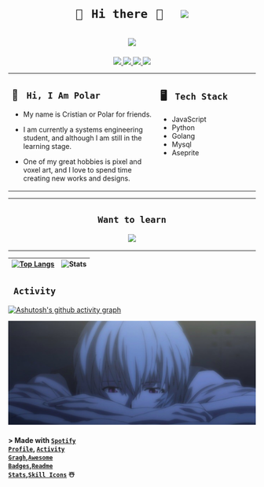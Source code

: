 <!--Header /Titulo principal -->
# <h1 align="center"> <code> 🤍⠀Hi there⠀🤍⠀⠀[<img src="https://i.postimg.cc/76KD0wk2/v-Aun1-Qc-K-400x400.jpg" height="110px">](http://hakyyo.me)</code>
</h1> 
<!--Actyvity spotify-->
<h2 align="center">
  <a href="spotify.com">
    <img src="https://spotify-github-profile.kittinanx.com/api/view?uid=31u74ui7acimylux6pinenadldnm&cover_image=true&theme=novatorem&show_offline=false&background_color=121212&interchange=false&bar_color=628fdb&bar_color_cover=false)](https://github.com/kittinan/spotify-github-profile height="110px">
  </a>
</h2>  
<!--Contact-->
<p align="center">
  <a href="http://hakyyo.me">  <!--Badge manjaro-->
    <img src="https://img.shields.io/badge/manjaro-35BF5C?style=for-the-badge&logo=manjaro&logoColor=white">
  </a>
  <a href="https://twitter.com/polarii_s"> <!--Badge Twitter-->
    <img src="https://img.shields.io/badge/Twitter-1DA1F2?style=for-the-badge&logo=twitter&logoColor=white" />
  </a>
  <a href="https://discordapp.com/users/631971867548450816"> <!--Badge discord-->
    <img src="https://img.shields.io/badge/Discord-7289DA?style=for-the-badge&logo=discord&logoColor=white" />
  </a>  
  <a href="https://open.spotify.com/user/31u74ui7acimylux6pinenadldnm?si=db78cf862af047c1"> <!--Badge spotify-->
    <img src="https://img.shields.io/badge/Spotify-1ED760?&style=for-the-badge&logo=spotify&logoColor=white" />
  </a>
</p>

<table><tr><td valign="top" width="60%">

## 📍 <code> Hi, I Am Polar </code> <!--Description-->

- My name is Cristian or Polar for friends.

- I am currently a systems engineering student, and although I am still in the learning stage.

- One of my great hobbies is pixel and voxel art, and I love to spend time creating new works and designs.




</td><td valign="top" width="40%">

## 🖥️ <code> Tech Stack </code>  <!--skill tech-->

- JavaScript
- Python
- Golang
- Mysql
- Aseprite

 
</tr></tr></table> 

---
<!--Want to learn-->
<h2 align="center">
    <code> Want to learn </code>
</h2>

<p align="center">
  <a href="https://skillicons.dev">
    <img src="https://skillicons.dev/icons?i=dart,rust,cpp,deno,docker,jenkins,neovim,dotnet,astro" />
  </a>
</p>

<!--contribution grap-->
---
| [![Top Langs](https://github-readme-stats.vercel.app/api/top-langs/?username=Polar-zzz&hide_progress=true)](https://github.com/Polar-zzz) | ![Stats](https://github-readme-stats.vercel.app/api?username=polar-zzz&show_icons=true&theme=tokyo-night&hide_border=true&height=200)|
| ----- | ----- |

<!--Table activity/programing lenguajes-->

## <code> Activity </code> 



[![Ashutosh's github activity graph](https://github-readme-activity-graph.vercel.app/graph?username=Polar-zzz&radius=16&height=310&theme=tokyo-night)](https://github.com/Polar-zzz)

<!--wallper rei-->
![Footer-wallper](rei.jpg)
<!--credits-->
#### > Made with <code>[Spotify Profile](https://github.com/kittinan/spotify-github-profile)</code>, <code>[Activity Gragh](https://github.com/Ashutosh00710/github-readme-activity-graph)</code>,<code>[Awesome Badges](https://dev.to/envoy_/150-badges-for-github-pnk)</code>,<code>[Readme Stats](https://github.com/anuraghazra/github-readme-stats)</code>,<code>[Skill Icons](https://github.com/tandpfun/skill-icons)</code> ☃️
